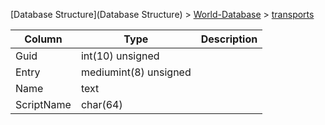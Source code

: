 [Database Structure](Database Structure) > [World-Database](World-Database) > [transports](transports)

Column | Type | Description
--- | --- | ---
Guid | int(10) unsigned | 
Entry | mediumint(8) unsigned | 
Name | text | 
ScriptName | char(64) | 
